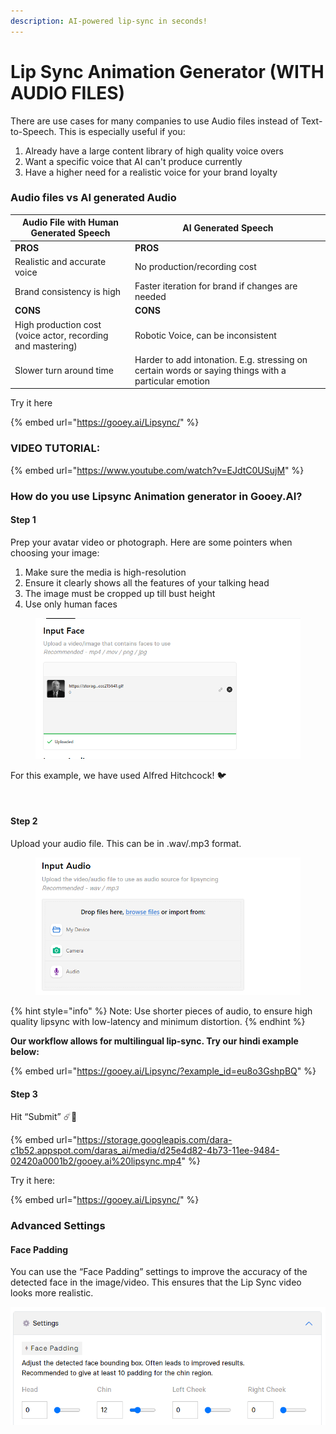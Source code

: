 ```yaml
---
description: AI-powered lip-sync in seconds!
---
```


# Lip Sync Animation Generator (WITH AUDIO FILES)

There are use cases for many companies to use Audio files instead of Text-to-Speech. This is especially useful if you:

1. Already have a large content library of high quality voice overs
2. Want a specific voice that AI can't produce currently
3. Have a higher need for a realistic voice for your brand loyalty&#x20;

### Audio files vs AI generated Audio <a href="#cu1xpothtpzq" id="cu1xpothtpzq"></a>

| Audio File with Human Generated Speech                      | AI Generated Speech                                                                                  |
| ----------------------------------------------------------- | ---------------------------------------------------------------------------------------------------- |
| **PROS**                                                    | **PROS**                                                                                             |
| Realistic and accurate voice                                | No production/recording cost                                                                         |
| Brand consistency is high                                   | Faster iteration for brand if changes are needed                                                     |
| **CONS**                                                    | **CONS**                                                                                             |
| High production cost (voice actor, recording and mastering) | Robotic Voice, can be inconsistent                                                                   |
| Slower turn around time                                     | Harder to add intonation. E.g. stressing on certain words or saying things with a particular emotion |

Try it here

{% embed url="https://gooey.ai/Lipsync/" %}

### VIDEO TUTORIAL: <a href="#id-7e9v4rbb98rg" id="id-7e9v4rbb98rg"></a>

{% embed url="https://www.youtube.com/watch?v=EJdtC0USujM" %}

### How do you use Lipsync Animation generator in Gooey.AI? <a href="#id-7e9v4rbb98rg" id="id-7e9v4rbb98rg"></a>

#### Step 1 <a href="#id-3akkpf7ao60t" id="id-3akkpf7ao60t"></a>

Prep your avatar video or photograph. Here are some pointers when choosing your image:

1. Make sure the media is high-resolution
2. Ensure it clearly shows all the features of your talking head
3. The image must be cropped up till bust height
4. Use only human faces

<figure><img src="../../.gitbook/assets/Screenshot 2024-01-03 120136.png" alt=""><figcaption></figcaption></figure>

For this example, we have used Alfred Hitchcock! :bird:

<figure><img src="https://storage.googleapis.com/dara-c1b52.appspot.com/daras_ai/media/8c1b1f02-5f66-11ed-a8a9-02420a0000aa/ezgif-5-4ccc215641.gif" alt="" width="375"><figcaption></figcaption></figure>

#### Step 2 <a href="#id-5v4axqcj5yym" id="id-5v4axqcj5yym"></a>

Upload your audio file. This can be in .wav/.mp3 format.&#x20;

<figure><img src="../../.gitbook/assets/Screenshot 2024-01-03 120430.png" alt=""><figcaption></figcaption></figure>



{% hint style="info" %}
Note: Use shorter pieces of audio, to ensure high quality lipsync with low-latency and minimum distortion.
{% endhint %}

**Our workflow allows for multilingual lip-sync. Try our hindi example below:**

{% embed url="https://gooey.ai/Lipsync/?example_id=eu8o3GshpBQ" %}

#### Step 3 <a href="#q7xfnhgt39oc" id="q7xfnhgt39oc"></a>

Hit “Submit” :comet::rocket:

{% embed url="https://storage.googleapis.com/dara-c1b52.appspot.com/daras_ai/media/d25e4d82-4b73-11ee-9484-02420a0001b2/gooey.ai%20lipsync.mp4" %}

Try it here:

{% embed url="https://gooey.ai/Lipsync/" %}

### Advanced Settings <a href="#bek5b9uth2re" id="bek5b9uth2re"></a>

#### Face Padding <a href="#id-7micoj491pkj" id="id-7micoj491pkj"></a>

You can use the “Face Padding” settings to improve the accuracy of the detected face in the image/video. This ensures that the Lip Sync video looks more realistic.

![](<../../.gitbook/assets/2 (1) (1) (1) (1).png>)

